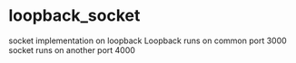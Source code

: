 # loopback_socket
socket implementation on loopback
Loopback runs on common port 3000
socket runs on another port 4000

